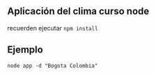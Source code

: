 ## Aplicación del clima curso node

recuerden ejecutar ```npm install```

## Ejemplo

```
node app -d "Bogota Colombia"

```